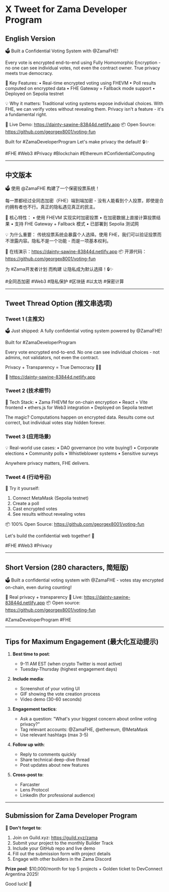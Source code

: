 # X Tweet for Zama Developer Program

## English Version

🗳️ Built a Confidential Voting System with @ZamaFHE! 

Every vote is encrypted end-to-end using Fully Homomorphic Encryption - no one can see individual votes, not even the contract owner. True privacy meets true democracy.

🔐 Key Features:
• Real-time encrypted voting using FHEVM
• Poll results computed on encrypted data
• FHE Gateway + Fallback mode support
• Deployed on Sepolia testnet

💡 Why it matters:
Traditional voting systems expose individual choices. With FHE, we can verify votes without revealing them. Privacy isn't a feature - it's a fundamental right.

🚀 Live Demo: https://dainty-sawine-83844d.netlify.app
📦 Open Source: https://github.com/georgex8001/voting-fun

Built for #ZamaDeveloperProgram 
Let's make privacy the default! 🔒✨

#FHE #Web3 #Privacy #Blockchain #Ethereum #ConfidentialComputing

---

## 中文版本

🗳️ 使用 @ZamaFHE 构建了一个保密投票系统！

每一票都经过全同态加密（FHE）端到端加密 - 没有人能看到个人投票，即使是合约拥有者也不行。真正的隐私遇见真正的民主。

🔐 核心特性：
• 使用 FHEVM 实现实时加密投票
• 在加密数据上直接计算投票结果
• 支持 FHE Gateway + Fallback 模式
• 已部署到 Sepolia 测试网

💡 为什么重要：
传统投票系统会暴露个人选择。使用 FHE，我们可以验证投票而不泄露内容。隐私不是一个功能 - 而是一项基本权利。

🚀 在线演示：https://dainty-sawine-83844d.netlify.app
📦 开源代码：https://github.com/georgex8001/voting-fun

为 #Zama开发者计划 而构建
让隐私成为默认选择！🔒✨

#全同态加密 #Web3 #隐私保护 #区块链 #以太坊 #保密计算

---

## Tweet Thread Option (推文串选项)

### Tweet 1 (主推文)
🗳️ Just shipped: A fully confidential voting system powered by @ZamaFHE! 

Built for #ZamaDeveloperProgram

Every vote encrypted end-to-end. No one can see individual choices - not admins, not validators, not even the contract.

Privacy + Transparency = True Democracy 🔐✨

🚀 https://dainty-sawine-83844d.netlify.app

### Tweet 2 (技术细节)
🔧 Tech Stack:
• Zama FHEVM for on-chain encryption
• React + Vite frontend
• ethers.js for Web3 integration
• Deployed on Sepolia testnet

The magic? Computations happen on encrypted data. Results come out correct, but individual votes stay hidden forever.

### Tweet 3 (应用场景)
💡 Real-world use cases:
• DAO governance (no vote buying!)
• Corporate elections
• Community polls
• Whistleblower systems
• Sensitive surveys

Anywhere privacy matters, FHE delivers.

### Tweet 4 (行动号召)
🎯 Try it yourself:
1. Connect MetaMask (Sepolia testnet)
2. Create a poll
3. Cast encrypted votes
4. See results without revealing votes

📦 100% Open Source: https://github.com/georgex8001/voting-fun

Let's build the confidential web together! 🚀

#FHE #Web3 #Privacy

---

## Short Version (280 characters, 简短版)

🗳️ Built a confidential voting system with @ZamaFHE - votes stay encrypted on-chain, even during counting! 

🔐 Real privacy + transparency
🚀 Live: https://dainty-sawine-83844d.netlify.app
📦 Open source: https://github.com/georgex8001/voting-fun

#ZamaDeveloperProgram #FHE

---

## Tips for Maximum Engagement (最大化互动提示)

1. **Best time to post**: 
   - 9-11 AM EST (when crypto Twitter is most active)
   - Tuesday-Thursday (highest engagement days)

2. **Include media**:
   - Screenshot of your voting UI
   - GIF showing the vote creation process
   - Video demo (30-60 seconds)

3. **Engagement tactics**:
   - Ask a question: "What's your biggest concern about online voting privacy?"
   - Tag relevant accounts: @ZamaFHE, @ethereum, @MetaMask
   - Use relevant hashtags (max 3-5)

4. **Follow up with**:
   - Reply to comments quickly
   - Share technical deep-dive thread
   - Post updates about new features

5. **Cross-post to**:
   - Farcaster
   - Lens Protocol
   - LinkedIn (for professional audience)

---

## Submission for Zama Developer Program

🎯 **Don't forget to**:
1. Join on Guild.xyz: https://guild.xyz/zama
2. Submit your project to the monthly Builder Track
3. Include your GitHub repo and live demo
4. Fill out the submission form with project details
5. Engage with other builders in the Zama Discord

**Prize pool**: $10,000/month for top 5 projects + Golden ticket to DevConnect Argentina 2025!

Good luck! 🚀




